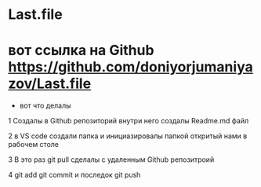 # Last.file

# вот ссылка на Github https://github.com/doniyorjumaniyazov/Last.file 

* вот что делалы

1 Создалы в Github репозиторий внутри него создалы Readme.md файл

2 в VS code создали папка и инициазировалы папкой откритый нами в рабочем столе

3 В это раз git pull сделалы с удаленным Github репозитроий

4 git add  git commit и последок git push


